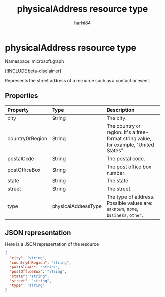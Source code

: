 ﻿---
title: "physicalAddress resource type"
description: "Represents the street address of a resource such as a contact or event."
localization_priority: Normal
author: "harini84"
ms.prod: "outlook"
doc_type: resourcePageType
---

# physicalAddress resource type

Namespace: microsoft.graph

[!INCLUDE [beta-disclaimer](../../includes/beta-disclaimer.md)]

Represents the street address of a resource such as a contact or event.

## Properties

| Property        | Type                | Description                                                                           |
| :-------------- | :------------------ | :------------------------------------------------------------------------------------ |
| city            | String              | The city.                                                                             |
| countryOrRegion | String              | The country or region. It's a free-format string value, for example, "United States". |
| postalCode      | String              | The postal code.                                                                      |
| postOfficeBox   | String              | The post office box number.                                                           |
| state           | String              | The state.                                                                            |
| street          | String              | The street.                                                                           |
| type            | physicalAddressType | The type of address. Possible values are: `unknown`, `home`, `business`, `other`.     |

## JSON representation

Here is a JSON representation of the resource

<!-- {
  "blockType": "resource",
  "optionalProperties": [

  ],
  "@odata.type": "microsoft.graph.physicalAddress"
}-->

```json
{
  "city": "string",
  "countryOrRegion": "string",
  "postalCode": "string",
  "postOfficeBox": "string",
  "state": "string",
  "street": "string",
  "type": "string"
}

```

<!-- uuid: 8fcb5dbc-d5aa-4681-8e31-b001d5168d79
2015-10-25 14:57:30 UTC -->

<!--
{
  "type": "#page.annotation",
  "description": "physicalAddress resource",
  "keywords": "",
  "section": "documentation",
  "tocPath": "",
  "suppressions": []
}
-->
